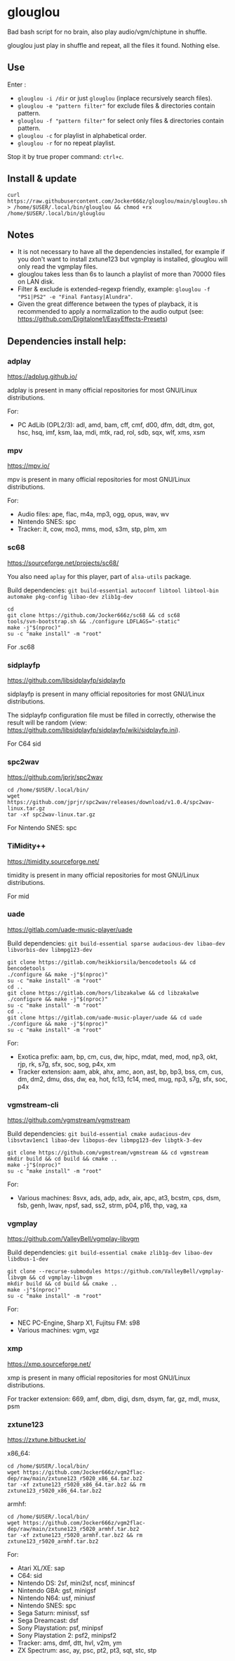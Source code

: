 # glouglou
Bad bash script for no brain, also play audio/vgm/chiptune in shuffle.

glouglou just play in shuffle and repeat, all the files it found. Nothing else.

## Use
Enter :
* `glouglou -i /dir` or just `glouglou` (inplace recursively search files).
* `glouglou -e "pattern filter"` for exclude files & directories contain pattern.
* `glouglou -f "pattern filter"` for select only files & directories contain pattern.
* `glouglou -c` for playlist in alphabetical order.
* `glouglou -r` for no repeat playlist.

Stop it by true proper command: `ctrl+c`.

## Install & update
`curl https://raw.githubusercontent.com/Jocker666z/glouglou/main/glouglou.sh > /home/$USER/.local/bin/glouglou && chmod +rx /home/$USER/.local/bin/glouglou`

## Notes
* It is not necessary to have all the dependencies installed, for example if you don't want to install zxtune123 but vgmplay is installed, glouglou will only read the vgmplay files.
* glouglou takes less than 6s to launch a playlist of more than 70000 files on LAN disk.
* Filter & exclude is extended-regexp friendly, example: `glouglou -f "PS1|PS2" -e "Final Fantasy|Alundra"`.
* Given the great difference between the types of playback, it is recommended to apply a normalization to the audio output (see: https://github.com/Digitalone1/EasyEffects-Presets)

## Dependencies install help:
### adplay
https://adplug.github.io/

adplay is present in many official repositories for most GNU/Linux distributions.

For:
* PC AdLib (OPL2/3): adl, amd, bam, cff, cmf, d00, dfm, ddt, dtm, got, hsc, hsq, imf, ksm, laa, mdi, mtk, rad, rol, sdb, sqx, wlf, xms, xsm

### mpv
https://mpv.io/

mpv is present in many official repositories for most GNU/Linux distributions.

For:
* Audio files: ape, flac, m4a, mp3, ogg, opus, wav, wv
* Nintendo SNES: spc
* Tracker: it, cow, mo3, mms, mod, s3m, stp, plm, xm

### sc68
https://sourceforge.net/projects/sc68/

You also need `aplay` for this player, part of `alsa-utils` package.

Build dependencies: `git build-essential autoconf libtool libtool-bin automake pkg-config libao-dev zlib1g-dev`
```
cd
git clone https://github.com/Jocker666z/sc68 && cd sc68
tools/svn-bootstrap.sh && ./configure LDFLAGS="-static"
make -j"$(nproc)"
su -c "make install" -m "root"
```
For .sc68

### sidplayfp
https://github.com/libsidplayfp/sidplayfp

sidplayfp is present in many official repositories for most GNU/Linux distributions.

The sidplayfp configuration file must be filled in correctly, otherwise the result will be random (view: https://github.com/libsidplayfp/sidplayfp/wiki/sidplayfp.ini).

For C64 sid

### spc2wav
https://github.com/jprjr/spc2wav

```
cd /home/$USER/.local/bin/
wget https://github.com/jprjr/spc2wav/releases/download/v1.0.4/spc2wav-linux.tar.gz
tar -xf spc2wav-linux.tar.gz
```
For Nintendo SNES: spc

### TiMidity++
https://timidity.sourceforge.net/

timidity is present in many official repositories for most GNU/Linux distributions. 

For mid

### uade
https://gitlab.com/uade-music-player/uade

Build dependencies: `git build-essential sparse audacious-dev libao-dev libvorbis-dev libmpg123-dev`
```
git clone https://gitlab.com/heikkiorsila/bencodetools && cd bencodetools
./configure && make -j"$(nproc)"
su -c "make install" -m "root"
cd ..
git clone https://gitlab.com/hors/libzakalwe && cd libzakalwe
./configure && make -j"$(nproc)"
su -c "make install" -m "root"
cd ..
git clone https://gitlab.com/uade-music-player/uade && cd uade
./configure && make -j"$(nproc)"
su -c "make install" -m "root"
```
For:
* Exotica prefix: aam, bp, cm, cus, dw, hipc, mdat, med, mod, np3, okt, rjp, rk, s7g, sfx, soc, sog, p4x, xm
* Tracker extension: aam, abk, ahx, amc, aon, ast, bp, bp3, bss, cm, cus, dm, dm2, dmu, dss, dw, ea, hot, fc13, fc14, med, mug, np3, s7g, sfx, soc, p4x

### vgmstream-cli
https://github.com/vgmstream/vgmstream

Build dependencies: `git build-essential cmake audacious-dev libsvtav1enc1 libao-dev libopus-dev libmpg123-dev libgtk-3-dev`
```
git clone https://github.com/vgmstream/vgmstream && cd vgmstream
mkdir build && cd build && cmake .. 
make -j"$(nproc)"
su -c "make install" -m "root"
```
For:
* Various machines: 8svx, ads, adp, adx, aix, apc, at3, bcstm, cps, dsm, fsb, genh, lwav, npsf, sad, ss2, strm, p04, p16, thp, vag, xa

### vgmplay
https://github.com/ValleyBell/vgmplay-libvgm

Build dependencies: `git build-essential cmake zlib1g-dev libao-dev libdbus-1-dev`
```
git clone --recurse-submodules https://github.com/ValleyBell/vgmplay-libvgm && cd vgmplay-libvgm
mkdir build && cd build && cmake .. 
make -j"$(nproc)"
su -c "make install" -m "root"
```
For:
* NEC PC-Engine, Sharp X1, Fujitsu FM: s98
* Various machines: vgm, vgz

### xmp
https://xmp.sourceforge.net/

xmp is present in many official repositories for most GNU/Linux distributions. 

For tracker extension: 669, amf, dbm, digi, dsm, dsym, far, gz, mdl, musx, psm

### zxtune123
https://zxtune.bitbucket.io/

x86_64:
```
cd /home/$USER/.local/bin/
wget https://github.com/Jocker666z/vgm2flac-dep/raw/main/zxtune123_r5020_x86_64.tar.bz2
tar -xf zxtune123_r5020_x86_64.tar.bz2 && rm zxtune123_r5020_x86_64.tar.bz2
```
armhf:
```
cd /home/$USER/.local/bin/
wget https://github.com/Jocker666z/vgm2flac-dep/raw/main/zxtune123_r5020_armhf.tar.bz2
tar -xf zxtune123_r5020_armhf.tar.bz2 && rm zxtune123_r5020_armhf.tar.bz2
```
For:
* Atari XL/XE: sap
* C64: sid
* Nintendo DS: 2sf, mini2sf, ncsf, minincsf
* Nintendo GBA: gsf, minigsf
* Nintendo N64: usf, miniusf
* Nintendo SNES: spc
* Sega Saturn: minissf, ssf
* Sega Dreamcast: dsf
* Sony Playstation: psf, minipsf
* Sony Playstation 2: psf2, minipsf2
* Tracker: ams, dmf, dtt, hvl, v2m, ym
* ZX Spectrum: asc, ay, psc, pt2, pt3, sqt, stc, stp
